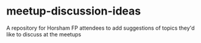 # meetup-discussion-ideas
A repository for Horsham FP attendees to add suggestions of topics they'd like to discuss at the meetups
